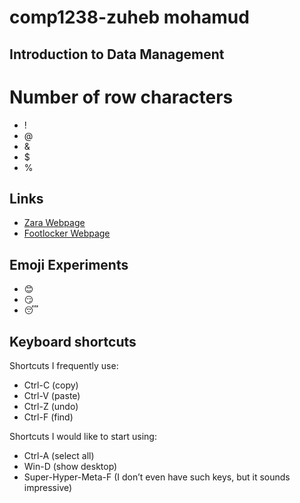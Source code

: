 # comp1238-zuheb mohamud
## Introduction to Data Management
# Number of row characters
- !
- @
- &
- $
- %

## Links
- [Zara Webpage](https://zara.com)
- [Footlocker Webpage](https://www.footlocker.ca/)
## Emoji Experiments
- 😊
- 😏
- 😴


## Keyboard shortcuts
Shortcuts I frequently use: 
- Ctrl-C (copy)
- Ctrl-V (paste)
- Ctrl-Z (undo)
- Ctrl-F (find)

Shortcuts I would like to start using: 
- Ctrl-A (select all)
- Win-D (show desktop)
- Super-Hyper-Meta-F (I don’t even have such keys, but it sounds impressive)